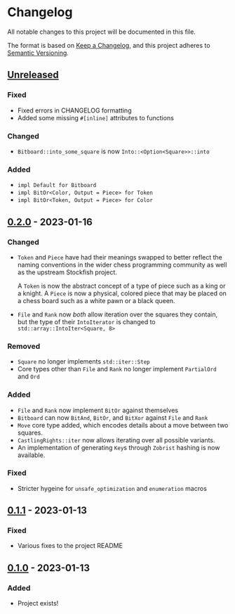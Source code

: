 # Changelog

All notable changes to this project will be documented in this file.

The format is based on [Keep a Changelog][keepachangelog], and this project
adheres to [Semantic Versioning][semver].

## [Unreleased](https://github.com/stouset/stockfish-rs/tree/main/stockfish-core)

### Fixed

- Fixed errors in CHANGELOG formatting
- Added some missing `#[inline]` attributes to functions

### Changed

- `Bitboard::into_some_square` is now `Into::<Option<Square>>::into`

### Added

- `impl Default for Bitboard`
- `impl BitOr<Color, Output = Piece> for Token`
- `impl BitOr<Token, Output = Piece> for Color`

## [0.2.0](https://github.com/stouset/stockfish-rs/tree/stockfish-core-v0.2.0/stockfish-core) - 2023-01-16

### Changed

- `Token` and `Piece` have had their meanings swapped to better reflect the
  naming conventions in the wider chess programming community as well as the
  upstream Stockfish project.

  A `Token` is now the abstract concept of a type of piece such as a king or a
  knight. A `Piece` is now a physical, colored piece that may be placed on a
  chess board such as a white pawn or a black queen.
- `File` and `Rank` now *both* allow iteration over the squares they contain,
  but the type of their `IntoIterator` is changed to
  `std::array::IntoIter<Square, 8>`

### Removed

- `Square` no longer implements `std::iter::Step`
- Core types other than `File` and `Rank` no longer implement `PartialOrd` and
  `Ord`

### Added

- `File` and `Rank` now implement `BitOr` against themselves
- `Bitboard` can now `BitAnd`, `BitOr`, and `BitXor` against `File` and `Rank`
- `Move` core type added, which encodes details about a move between two
  squares.
- `CastlingRights::iter` now allows iterating over all possible variants.
- An implementation of generating `Key`s through `Zobrist` hashing is now
  available.

### Fixed

- Stricter hygeine for `unsafe_optimization` and `enumeration` macros

## [0.1.1](https://github.com/stouset/stockfish-rs/tree/stockfish-core-v0.1.1/stockfish-core) - 2023-01-13

### Fixed

- Various fixes to the project README

## [0.1.0](https://github.com/stouset/stockfish-rs/tree/stockfish-core-v0.1.0/stockfish-core) - 2023-01-13

### Added

- Project exists!

[keepachangelog]: https://keepachangelog.com/en/1.0.0/
[semver]:         https://semver.org/spec/v2.0.0.html
